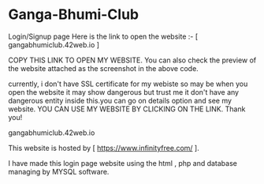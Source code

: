 # Ganga-Bhumi-Club
Login/Signup page 
Here is the link to open the website :-
[ gangabhumiclub.42web.io ]

COPY THIS LINK TO OPEN MY WEBSITE. You can also check the preview of the website attached as the screenshot in the  above code.

currently, i don't have SSL certificate for my webiste so may be when you open the website it may show dangerous but trust me it don't have any dangerous entity inside this.you can go on details option and see my website. 
YOU CAN USE MY WEBSITE BY CLICKING ON THE LINK. Thank you!

gangabhumiclub.42web.io

This website is hosted by [ https://www.infinityfree.com/ ].

I have made this login page website using the html , php and database managing by MYSQL software.
